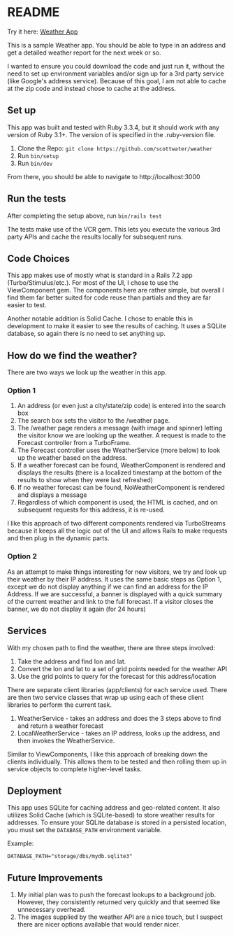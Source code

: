 # README

Try it here: [Weather App](https://weather.scottw.com)

This is a sample Weather app. You should be able to type in an address and get a detailed weather report for the next week or so.

I wanted to ensure you could download the code and just run it, without the need to set up environment variables and/or sign up for a 3rd party service (like Google's address service). Because of this goal, I am not able to cache at the zip code and instead chose to cache at the address.

## Set up

This app was built and tested with Ruby 3.3.4, but it should work with any version of Ruby 3.1+. The version of is specified in the .ruby-version file.

1. Clone the Repo: `git clone https://github.com/scottwater/weather`
1. Run `bin/setup`
1. Run `bin/dev`

From there, you should be able to navigate to http://localhost:3000

## Run the tests

After completing the setup above, run `bin/rails test`

The tests make use of the VCR gem. This lets you execute the various 3rd party APIs and cache the results locally for subsequent runs.

## Code Choices

This app makes use of mostly what is standard in a Rails 7.2 app (Turbo/Stimulus/etc.). For most of the UI, I chose to use the ViewComponent gem. The components here are rather simple, but overall I find them far better suited for code reuse than partials and they are far easier to test.

Another notable addition is Solid Cache. I chose to enable this in development to make it easier to see the results of caching. It uses a SQLite database, so again there is no need to set anything up.

## How do we find the weather?

There are two ways we look up the weather in this app.

### Option 1

1. An address (or even just a city/state/zip code) is entered into the search box
2. The search box sets the visitor to the /weather page.
3. The /weather page renders a message (with image and spinner) letting the visitor know we are looking up the weather. A request is made to the Forecast controller from a TurboFrame.
4. The Forecast controller uses the WeatherService (more below) to look up the weather based on the address.
5. If a weather forecast can be found, WeatherComponent is rendered and displays the results (there is a localized timestamp at the bottom of the results to show when they were last refreshed)
6. If no weather forecast can be found, NoWeatherComponent is rendered and displays a message
7. Regardless of which component is used, the HTML is cached, and on subsequent requests for this address, it is re-used.

I like this approach of two different components rendered via TurboStreams because it keeps all the logic out of the UI and allows Rails to make requests and then plug in the dynamic parts.

### Option 2

As an attempt to make things interesting for new visitors, we try and look up their weather by their IP address. It uses the same basic steps as Option 1, except we do not display anything if we can find an address for the IP Address. If we are successful, a banner is displayed with a quick summary of the current weather and link to the full forecast. If a visitor closes the banner, we do not display it again (for 24 hours)

## Services

With my chosen path to find the weather, there are three steps involved:

1. Take the address and find lon and lat.
2. Convert the lon and lat to a set of grid points needed for the weather API
3. Use the grid points to query for the forecast for this address/location

There are separate client libraries (app/clients) for each service used. There are then two service classes that wrap up using each of these client libraries to perform the current task.

1. WeatherService - takes an address and does the 3 steps above to find and return a weather forecast
2. LocalWeatherService - takes an IP address, looks up the address, and then invokes the WeatherService.

Similar to ViewComponents, I like this approach of breaking down the clients individually. This allows them to be tested and then rolling them up in service objects to complete higher-level tasks.

## Deployment

This app uses SQLite for caching address and geo-related content. It also utilizes Solid Cache (which is SQLite-based) to store weather results for addresses. To ensure your SQLite database is stored in a persisted location, you must set the `DATABASE_PATH` environment variable.

Example:

`DATABASE_PATH="storage/dbs/mydb.sqlite3"`

## Future Improvements

1. My initial plan was to push the forecast lookups to a background job. However, they consistently returned very quickly and that seemed like unnecessary overhead.
2. The images supplied by the weather API are a nice touch, but I suspect there are nicer options available that would render nicer.